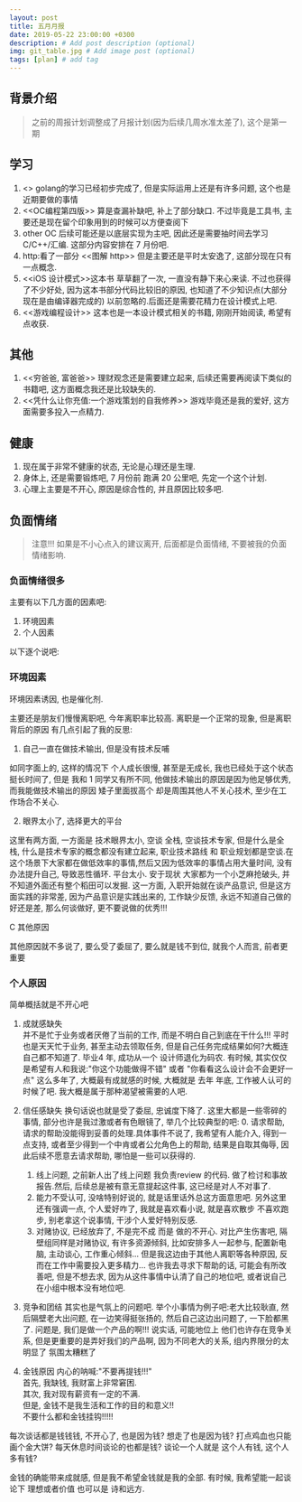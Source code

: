 ```yaml
---
layout: post
title: 五月月报
date: 2019-05-22 23:00:00 +0300
description: # Add post description (optional)
img: git_table.jpg # Add image post (optional)
tags: [plan] # add tag
---
```


## 背景介绍

> 之前的周报计划调整成了月报计划(因为后续几周水准太差了), 这个是第一期

## 学习
> 
1. <<to way to go>> golang的学习已经初步完成了, 但是实际运用上还是有许多问题, 这个也是近期要做的事情
2. <<OC编程第四版>> 算是查漏补缺吧, 补上了部分缺口. 不过毕竟是工具书, 主要还是现在留个印象用到的时候可以方便查阅下
3. other OC 后续可能还是以底层实现为主吧, 因此还是需要抽时间去学习 C/C++/汇编. 这部分内容安排在 7 月份吧.
4. http:看了一部分 <<图解 http>> 但是主要还是平时太安逸了, 这部分现在只有一点概念. 
5. <<iOS 设计模式>>这本书 草草翻了一次, 一直没有静下来心来读. 不过也获得了不少好处, 因为这本书部分代码比较旧的原因, 也知道了不少知识点(大部分现在是由编译器完成的) 以前忽略的.后面还是需要花精力在设计模式上吧.
6. <<游戏编程设计>> 这本也是一本设计模式相关的书籍, 刚刚开始阅读, 希望有点收获.
	
## 其他
1. <<穷爸爸, 富爸爸>> 理财观念还是需要建立起来, 后续还需要再阅读下类似的书籍吧, 这方面概念我还是比较缺失的.
2. <<凭什么让你充值:一个游戏策划的自我修养>> 游戏毕竟还是我的爱好, 这方面需要多投入一点精力.

## 健康
1. 现在属于非常不健康的状态, 无论是心理还是生理.
2. 身体上, 还是需要锻炼吧, 7 月份前 跑满 20 公里吧, 先定一个这个计划.
3. 心理上主要是不开心, 原因是综合性的, 并且原因比较多吧.

## 负面情绪
> 注意!!! 如果是不小心点入的建议离开, 后面都是负面情绪, 不要被我的负面情绪影响.

### 负面情绪很多

主要有以下几方面的因素吧:
1. 环境因素
2. 个人因素

以下逐个说吧:

### 环境因素

环境因素诱因, 也是催化剂.

主要还是朋友们慢慢离职吧, 今年离职率比较高.
离职是一个正常的现象, 但是离职背后的原因 有几点引起了我的反思:

1. 自己一直在做技术输出, 但是没有技术反哺

如同字面上的, 这样的情况下 个人成长很慢, 甚至是无成长, 我也已经处于这个状态挺长时间了,
但是 我和 1 同学又有所不同, 他做技术输出的原因是因为他足够优秀, 而我能做技术输出的原因 矮子里面拔高个 却是周围其他人不关心技术, 至少在工作场合不关心.

2. 眼界太小了, 选择更大的平台

这里有两方面, 一方面是 技术眼界太小, 空谈 全栈, 空谈技术专家, 但是什么是全栈, 什么是技术专家的概念都没有建立起来, 职业技术路线 和 职业规划都是空谈.在这个场景下大家都在做低效率的事情,然后又因为低效率的事情占用大量时间, 没有办法提升自己, 导致恶性循环.
平台太小. 安于现状 大家都为一个小芝麻抢破头, 并不知道外面还有整个稻田可以发掘.
	这一方面, 入职开始就在谈产品意识, 但是这方面实践的非常差, 因为产品意识是实践出来的,
	工作缺少反馈, 永远不知道自己做的好还是差, 那么何谈做好, 更不要说做的优秀!!!

C 其他原因

其他原因就不多说了, 要么受了委屈了, 要么就是钱不到位, 就我个人而言, 前者更重要

### 个人原因

简单概括就是不开心吧

1. 成就感缺失		
并不是忙于业务或者厌倦了当前的工作, 而是不明白自己到底在干什么!!!
平时也是天天忙于业务, 甚至主动去领取任务, 但是自己任务完成结果如何?大概连自己都不知道了.
毕业4 年, 成功从一个 设计师退化为码农. 
有时候, 其实仅仅是希望有人和我说:"你这个功能做得不错" 或者 "你看看这么设计会不会更好一点"
这么多年了, 大概最有成就感的时候, 大概就是 去年 年底, 工作被人认可的时候了吧.
我大概是属于那种渴望被需要的人吧.

2. 信任感缺失
换句话说也就是受了委屈, 忠诚度下降了.
这里大都是一些零碎的事情, 部分也许是我过激或者有色眼镜了, 举几个比较典型的吧:
	0. 请求帮助, 请求的帮助没能得到妥善的处理.具体事件不说了, 我希望有人能介入, 得到一点支持, 或者至少得到一个中肯或者公允角色上的帮助, 结果是自取其侮辱, 因此后续不愿意去请求帮助, 哪怕是一些可以获得的.
	1. 线上问题, 之前新人出了线上问题 我负责review 的代码. 做了检讨和事故报告.然后, 后续总是被有意无意提起这件事, 这已经是对人不对事了.
	2. 能力不受认可, 没啥特别好说的, 就是话里话外总这方面意思吧. 另外这里还有强调一点, 个人爱好咋了, 我就是喜欢看小说, 就是喜欢散步 不喜欢跑步, 别老拿这个说事情, 干涉个人爱好特别反感.
	3. 对赌协议, 已经放弃了, 不是完不成 而是 做的不开心. 对比产生伤害吧, 隔壁组同样是对赌协议, 有许多资源倾斜, 比如安排多人一起参与, 配置新电脑, 主动谈心, 工作重心倾斜... 但是我这边由于其他人离职等各种原因, 反而在工作中需要投入更多精力... 也许我去寻求下帮助的话, 可能会有所改善吧, 但是不想去求, 因为从这件事情中认清了自己的地位吧, 或者说自己在小组中根本没有地位吧.
	
3. 竞争和团结
其实也是气氛上的问题吧.
举个小事情为例子吧:老大比较耿直, 然后隔壁老大出问题, 在一边笑得挺张扬的, 然后自己这边出问题了, 一下脸都黑了.
问题是, 我们是做一个产品的啊!!!
说实话, 可能地位上 他们也许存在竞争关系, 但是更重要的是弄好我们的产品啊, 因为不同老大的关系, 组内界限分的太明显了
氛围太糟糕了	

4. 金钱原因	
内心的呐喊:"不要再提钱!!!"	
首先, 我缺钱, 我财富上非常窘困.	
其次, 我对现有薪资有一定的不满.	
但是, 金钱不是我生活和工作的目的和意义!!	
不要什么都和金钱挂钩!!!!!	

每次谈话都是钱钱钱,
不开心了, 也是因为钱?
想走了也是因为钱?
打点鸡血也只能画个金大饼?
每天休息时间谈论的也都是钱?
谈论一个人就是 这个人有钱, 这个人多有钱?

金钱的确能带来成就感, 但是我不希望金钱就是我的全部.
有时候, 我希望能一起谈论下 理想或者价值 也可以是 诗和远方.

